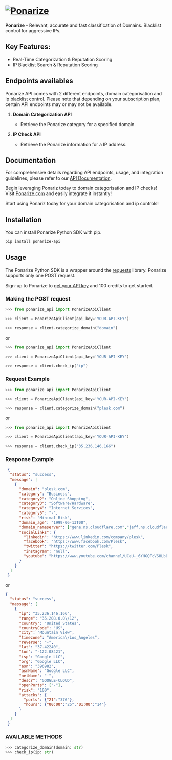 # [![Ponarize](https://ponarize.com/assets/media/logos/pona-logo-black.png)](https://ponarize.com)

**Ponarize** - Relevant, accurate and fast classification of Domains. Blacklist control for aggressive IPs.

## Key Features:

- Real-Time Categorization & Reputation Scoring
- IP Blacklist Search & Reputation Scoring


## Endpoints availables

Ponarize API comes with 2 different endpoints, domain categorisation and ip blacklist control. Please note that depending on your subscription plan, certain API endpoints may or may not be available.

1. **Domain Categorization API**
   - Retrieve the Ponarize category for a specified domain.

2. **IP Check API**
   - Retrieve the Ponarize information for a IP address.


## Documentation

For comprehensive details regarding API endpoints, usage, and integration guidelines, please refer to our [API Documentation](https://ponarize.com/api-keys).

Begin leveraging Ponariz today to domain categorisation and IP checks! Visit [Ponarize.com](https://ponarize.com) and easily integrate it instantly!

Start using Ponariz today for your domain categorisation and ip controls!


## Installation

You can install Ponarize Python SDK with pip.

```bash
pip install ponarize-api
```

## Usage

The Ponarize Python SDK is a wrapper around the [requests](https://docs.python-requests.org/en/master/) library. Ponarize supports only one POST request.

Sign-up to Ponarize to [get your API key](https://ponarize.com/register) and 100 credits to get started.

### Making the POST request

```python
>>> from ponarize_api import PonarizeApiClient

>>> client = PonarizeApiClient(api_key='YOUR-API-KEY')

>>> response = client.categorize_domain("domain")
```

or

```python
>>> from ponarize_api import PonarizeApiClient

>>> client = PonarizeApiClient(api_key='YOUR-API-KEY')

>>> response = client.check_ip("ip")
```

### Request Example

```python
>>> from ponarize_api import PonarizeApiClient

>>> client = PonarizeApiClient(api_key='YOUR-API-KEY')

>>> response = client.categorize_domain("plesk.com")
```

or

```python
>>> from ponarize_api import PonarizeApiClient

>>> client = PonarizeApiClient(api_key='YOUR-API-KEY')

>>> response = client.check_ip("35.236.146.166")
```

### Response Example

```json
 {
  "status": "success",
  "message": [
    {
      "domain": "plesk.com",
      "category": "Business",
      "category2": "Online Shopping",
      "category3": "Software/Hardware",
      "category4": "Internet Services",
      "category5": "-",
      "risk": "Minimal Risk",
      "domain_age": "1999-06-13T00",
      "domain_nameserver": ["gene.ns.cloudflare.com","jeff.ns.cloudflare.com"],
      "socialLinks": {
        "linkedin": "https://www.linkedin.com/company/plesk",
        "facebook": "https://www.facebook.com/Plesk",
        "twitter": "https://twitter.com/Plesk",
        "instagram": "null",
        "youtube": "https://www.youtube.com/channel/UCeU-_6YHGQFcVSHLbEXLNlA"
      }
    }
  ]
 }
```

or

```json
{
  "status": "success",
  "message": [
    {
      "ip": "35.236.146.166",
      "range": "35.208.0.0\/12",
      "country": "United States",
      "countryCode": "US",
      "city": "Mountain View",
      "timezone": "America\/Los_Angeles",  
      "reverse": "-",  
      "lat": "37.42240",
      "lon": "-122.08421",
      "isp": "Google LLC",  
      "org": "Google LLC",
      "asn": "396982",  
      "asnName": "Google LLC",  
      "netName": "-",  
      "descr": "GOOGLE-CLOUD",  
      "openPorts": ["-"],  
      "risk": "100",
      "attacks": {
        "ports": {"21":"376"},  
        "hours": {"00:00":"25","01:00":"14"}
      }
    }
  ]
 }
```

### AVAILABLE METHODS

```python
>>> categorize_domain(domain: str)
>>> check_ip(ip: str)
```
